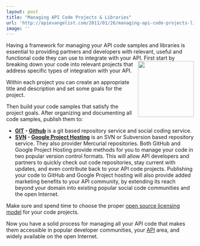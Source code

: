 ```yaml
---
layout: post
title: "Managing API Code Projects & Libraries"
url: 'http://apievangelist.com/2011/01/26/managing-api-code-projects-libraries/'
image: ''
---
```


Having a framework for managing your API code samples and libraries is essential to providing partners and developers with relevant, useful and functional code they can use to integrate with your API. [<img class="c1" src="http://kinlane-productions.s3.amazonaws.com/github-logo.png" alt="" width="150" align="right" />][1] First start by breaking down your code into relevant projects that address specific types of integration with your API.

Within each project you can create an appropriate title and description and set some goals for the project.

Then build your code samples that satisfy the project goals. After organizing and documenting all code samples, publish them to:

  * **[GIT][2] \- [Github][3]** is a git based repository service and social coding service.
  * **[SVN][4] \- [Google Project Hosting][5]** is an SVN or Subversion based repository service. They also provider Mercurial repositories.
Both GitHub and Google Project Hosting provide methods for you to manage your code in two popular version control formats. This will allow API developers and partners to quickly check out code repositories, stay current with updates, and even contribute back to your API code projects. [<img class="c1" src="http://kinlane-productions.s3.amazonaws.com/google-project-hosting/google-project-hosting.png" alt="" align="right" />][5] Publishing your code to GitHub and Google Project hosting will also provide added marketing benefits to your API community, by extending its reach beyond your domain into existing popular social code communities and the open Internet.

Make sure and spend time to choose the proper [open source licensing model][6] for your code projects.

Now you have a solid process for managing all your API code that makes them accessible in popular developer communities, your [API][7] area, and widely available on the open Internet.

   [1]: http://github.com
   [2]: http://en.wikipedia.org/wiki/Git_(software)
   [3]: https://github.com/
   [4]: http://en.wikipedia.org/wiki/Apache_Subversion
   [5]: http://code.google.com/hosting/
   [6]: http://en.wikipedia.org/wiki/Open-source_license
   [7]: http://www.apievangelist.com/
